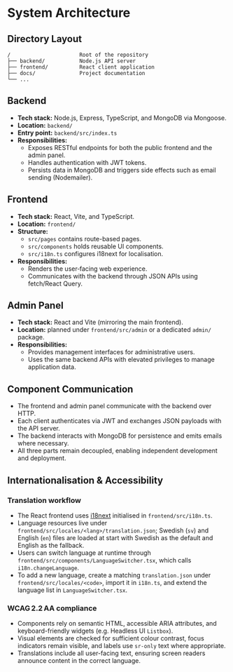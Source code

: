 # System Architecture

## Directory Layout

```
/                      Root of the repository
├── backend/           Node.js API server
├── frontend/          React client application
├── docs/              Project documentation
└── ...
```

## Backend
- **Tech stack:** Node.js, Express, TypeScript, and MongoDB via Mongoose.
- **Location:** `backend/`
- **Entry point:** `backend/src/index.ts`
- **Responsibilities:**
  - Exposes RESTful endpoints for both the public frontend and the admin panel.
  - Handles authentication with JWT tokens.
  - Persists data in MongoDB and triggers side effects such as email sending (Nodemailer).

## Frontend
- **Tech stack:** React, Vite, and TypeScript.
- **Location:** `frontend/`
- **Structure:**
  - `src/pages` contains route-based pages.
  - `src/components` holds reusable UI components.
  - `src/i18n.ts` configures i18next for localisation.
- **Responsibilities:**
  - Renders the user‑facing web experience.
  - Communicates with the backend through JSON APIs using fetch/React Query.

## Admin Panel
- **Tech stack:** React and Vite (mirroring the main frontend).
- **Location:** planned under `frontend/src/admin` or a dedicated `admin/` package.
- **Responsibilities:**
  - Provides management interfaces for administrative users.
  - Uses the same backend APIs with elevated privileges to manage application data.

## Component Communication
- The frontend and admin panel communicate with the backend over HTTP.
- Each client authenticates via JWT and exchanges JSON payloads with the API server.
- The backend interacts with MongoDB for persistence and emits emails where necessary.
- All three parts remain decoupled, enabling independent development and deployment.

## Internationalisation & Accessibility

### Translation workflow
- The React frontend uses [i18next](https://www.i18next.com/) initialised in `frontend/src/i18n.ts`.
- Language resources live under `frontend/src/locales/<lang>/translation.json`; Swedish (`sv`) and English (`en`) files are loaded at start with Swedish as the default and English as the fallback.
- Users can switch language at runtime through `frontend/src/components/LanguageSwitcher.tsx`, which calls `i18n.changeLanguage`.
- To add a new language, create a matching `translation.json` under `frontend/src/locales/<code>`, import it in `i18n.ts`, and extend the language list in `LanguageSwitcher.tsx`.

### WCAG 2.2 AA compliance
- Components rely on semantic HTML, accessible ARIA attributes, and keyboard-friendly widgets (e.g. Headless UI `Listbox`).
- Visual elements are checked for sufficient colour contrast, focus indicators remain visible, and labels use `sr-only` text where appropriate.
- Translations include all user-facing text, ensuring screen readers announce content in the correct language.
